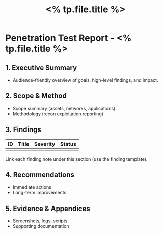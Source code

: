 ﻿---
title: "<% tp.file.title %>"
tags: [pentest, report]
cssclass: simple-note
---

# Penetration Test Report - <% tp.file.title %>

## 1. Executive Summary
- Audience-friendly overview of goals, high-level findings, and impact.

## 2. Scope & Method
- Scope summary (assets, networks, applications)
- Methodology (recon  exploitation  reporting)

## 3. Findings
| ID | Title | Severity | Status |
|----|-------|----------|--------|
|  |  |  |  |

Link each finding note under this section (use the finding template).

## 4. Recommendations
- Immediate actions
- Long-term improvements

## 5. Evidence & Appendices
- Screenshots, logs, scripts
- Supporting documentation


